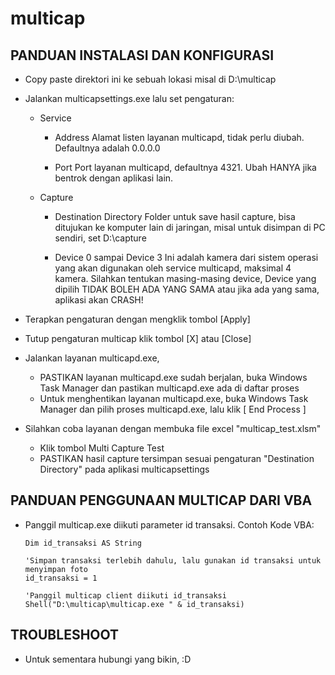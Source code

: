 multicap
========

PANDUAN INSTALASI DAN KONFIGURASI
---------------------------------

- Copy paste direktori ini ke sebuah lokasi misal di D:\multicap

- Jalankan multicapsettings.exe lalu set pengaturan:
   - Service
     - Address
       Alamat listen layanan multicapd, tidak perlu diubah. Defaultnya adalah 0.0.0.0
       
     - Port
       Port layanan multicapd, defaultnya 4321. Ubah HANYA jika bentrok dengan aplikasi lain.
       
   - Capture
     - Destination Directory
       Folder untuk save hasil capture, bisa ditujukan ke komputer lain di jaringan,
       misal untuk disimpan di PC sendiri, set  D:\capture 
       
     - Device 0 sampai Device 3
       Ini adalah kamera dari sistem operasi yang akan digunakan oleh service multicapd, maksimal 4 kamera.
       Silahkan tentukan masing-masing device, Device yang dipilih TIDAK BOLEH ADA YANG SAMA atau jika ada
       yang sama, aplikasi akan CRASH!
       
- Terapkan pengaturan dengan mengklik tombol [Apply]
- Tutup pengaturan multicap klik tombol [X] atau [Close]
- Jalankan layanan multicapd.exe,
   - PASTIKAN layanan multicapd.exe sudah berjalan, buka Windows Task Manager dan pastikan multicapd.exe ada di daftar proses
   - Untuk menghentikan layanan multicapd.exe, buka Windows Task Manager dan pilih proses multicapd.exe, lalu klik [ End Process ]
- Silahkan coba layanan dengan membuka file excel "multicap_test.xlsm"
   - Klik tombol Multi Capture Test
   - PASTIKAN hasil capture tersimpan sesuai pengaturan "Destination Directory" pada aplikasi multicapsettings

PANDUAN PENGGUNAAN MULTICAP DARI VBA
---------------------------------
- Panggil multicap.exe diikuti parameter id transaksi.
  Contoh Kode VBA:
  ```vbnet
  Dim id_transaksi AS String
  
  'Simpan transaksi terlebih dahulu, lalu gunakan id transaksi untuk menyimpan foto
  id_transaksi = 1
  
  'Panggil multicap client diikuti id_transaksi
  Shell("D:\multicap\multicap.exe " & id_transaksi)
  ```

TROUBLESHOOT
------------
* Untuk sementara hubungi yang bikin, :D